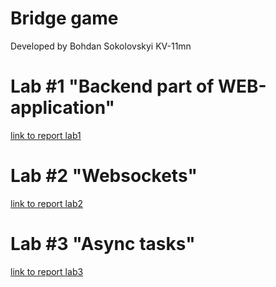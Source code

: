 # Bridge game
Developed by Bohdan Sokolovskyi KV-11mn

# Lab #1 "Backend part of WEB-application"

[link to report lab1](http://local.com)

# Lab #2 "Websockets"
[link to report lab2](http://local.com)

# Lab #3 "Async tasks"
[link to report lab3](http://local.com)
